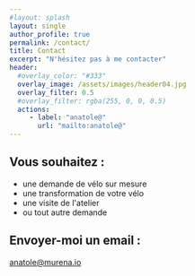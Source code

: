 ```yaml
---
#layout: splash
layout: single
author_profile: true
permalink: /contact/
title: Contact
excerpt: "N'hésitez pas à me contacter"
header:
  #overlay_color: "#333"
  overlay_image: /assets/images/header04.jpg
  overlay_filter: 0.5
  #overlay_filter: rgba(255, 0, 0, 0.5)
  actions:
     - label: "anatole@"
       url: "mailto:anatole@"
---
```



## Vous souhaitez :

- une demande de vélo sur mesure
- une transformation de votre vélo
- une visite de l'atelier
- ou tout autre demande

## Envoyer-moi un email :  
[anatole@murena.io](mailto:anatole@)